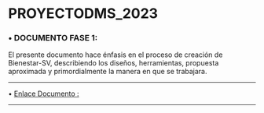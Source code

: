 # PROYECTODMS_2023

### • DOCUMENTO FASE 1:

El presente documento hace énfasis en el proceso de creación de Bienestar-SV, describiendo los diseños, herramientas, propuesta aproximada y primordialmente la manera en que se trabajara.

------------

• [Enlace Documento :](https://drive.google.com/file/d/1ukj3sDxGN5MOFBhboJfWMvcoUjMkimz3/view?usp=sharing "DOCUMENTO")

------------
